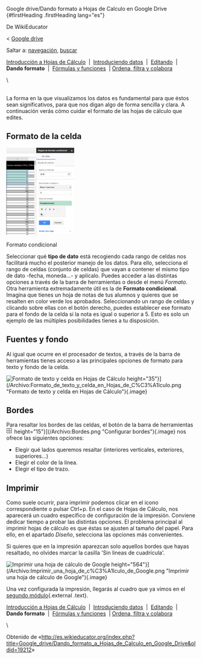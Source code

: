 






Google drive/Dando formato a Hojas de Calculo en Google Drive {#firstHeading .firstHeading lang="es"}






De WikiEducator





&lt; [Google
drive](/Google_drive "Google drive")





Saltar a: [navegación](#mw-navigation), [buscar](#p-search)









[Introducción a Hojas de
Cálculo](/Google_drive/Introducci%C3%B3n_a_Hojas_de_C%C3%A1lculo_de_Google "Google drive/Introducción a Hojas de Cálculo de Google")
 |  [Introduciendo
datos](/Google_drive/Introduciendo_datos_en_Hojas_de_C%C3%A1lculo_de_Google "Google drive/Introduciendo datos en Hojas de Cálculo de Google")
 | 
[Editando](/Google_drive/Editando_Hojas_de_C%C3%A1lculo_de_Google_Drive "Google drive/Editando Hojas de Cálculo de Google Drive")
 |  **Dando formato**  |  [Fórmulas y
funciones](/Google_drive/F%C3%B3rmulas_y_funciones_en_Hojas_de_Calculo_en_Google_Drive "Google drive/Fórmulas y funciones en Hojas de Calculo en Google Drive")
 | [Ordena, filtra y
colabora](/Google_drive/Colaborando_con_Hojas_de_C%C3%A1lculo_de_Google "Google drive/Colaborando con Hojas de Cálculo de Google")





\

\
La forma en la que visualizamos los datos es fundamental para que éstos
sean significativos, para que nos digan algo de forma sencilla y clara.
A continuación verás cómo cuidar el formato de las hojas de cálculo que
edites.

Formato de la celda
-----------------------------------------------------------------------------





![](images/180px-Formato_condicional.png)











Formato condicional







Seleccionar qué **tipo de dato** está recogiendo cada rango de celdas
nos facilitará mucho el posterior manejo de los datos. Para ello,
selecciona el rango de celdas (conjunto de celdas) que vayan a contener
el mismo tipo de dato -fecha, moneda...- y aplícalo. Puedes acceder a
las distintas opciones a través de la barra de herramientas o desde el
menú *Formato*.
Otra herramienta extremadamente útil es la de **Formato condicional**.
Imagina que tienes un hoja de notas de tus alumnos y quieres que se
resalten en color verde los aprobados. Seleccionando un rango de celdas
y clicando sobre ellas con el botón derecho, puedes establecer ese
formato para el fondo de la celda si la nota es igual o superior a 5.
Esto es solo un ejemplo de las múltiples posibilidades tienes a tu
disposición.

Fuentes y fondo
---------------------------------------------------------------------

Al igual que ocurre en el procesador de textos, a través de la barra de
herramientas tienes acceso a las principales opciones de formato para
texto y fondo de la celda.





![Formato de texto y celda en Hojas de
Cálculo](images/Formato_de_texto_y_celda_en_Hojas_de_C%C3%A1lculo.png)
height="35"}](/Archivo:Formato_de_texto_y_celda_en_Hojas_de_C%C3%A1lculo.png "Formato de texto y celda en Hojas de Cálculo"){.image}





Bordes
---------------------------------------------------

Para resaltar los bordes de las celdas, el botón de la barra de
herramientas ![Configurar bordes](images/Bordes.png)
height="15"}](/Archivo:Bordes.png "Configurar bordes"){.image} nos
ofrece las siguientes opciones:

-   Elegir qué lados queremos resaltar (interiores verticales,
    exteriores, superiores...)
-   Elegir el color de la línea.
-   Elegir el tipo de trazo.

Imprimir
-------------------------------------------------------

Como suele ocurrir, para imprimir podemos clicar en el icono
correspondiente o pulsar Ctrl+p. En el caso de Hojas de Cálculo, nos
aparecerá un cuadro específico de configuración de la impresión.
Conviene dedicar tiempo a probar las distintas opciones. El problema
principal al imprimir hojas de cálculo es que éstas se ajusten al tamaño
del papel. Para ello, en el apartado *Diseño*, selecciona las opciones
más convenientes.

Si quieres que en la impresión aparezcan solo aquellos bordes que hayas
resaltado, no olvides marcar la casilla 'Sin lineas de cuadrícula'.





![Imprimir una hoja de cálculo de
Google](images/Imprimir_una_hoja_de_c%C3%A1lculo_de_Google.png)
height="564"}](/Archivo:Imprimir_una_hoja_de_c%C3%A1lculo_de_Google.png "Imprimir una hoja de cálculo de Google"){.image}





Una vez configurada la impresión, llegarás al cuadro que ya vimos en el
[segundo
módulo](http://es.wikieducator.org/Google_drive/Introducci%C3%B3n_a_Documentos_de_Google#Imprimir%7C){.external
.text}.





[Introducción a Hojas de
Cálculo](/Google_drive/Introducci%C3%B3n_a_Hojas_de_C%C3%A1lculo_de_Google "Google drive/Introducción a Hojas de Cálculo de Google")
 |  [Introduciendo
datos](/Google_drive/Introduciendo_datos_en_Hojas_de_C%C3%A1lculo_de_Google "Google drive/Introduciendo datos en Hojas de Cálculo de Google")
 | 
[Editando](/Google_drive/Editando_Hojas_de_C%C3%A1lculo_de_Google_Drive "Google drive/Editando Hojas de Cálculo de Google Drive")
 |  **Dando formato**  |  [Fórmulas y
funciones](/Google_drive/F%C3%B3rmulas_y_funciones_en_Hojas_de_Calculo_en_Google_Drive "Google drive/Fórmulas y funciones en Hojas de Calculo en Google Drive")
 | [Ordena, filtra y
colabora](/Google_drive/Colaborando_con_Hojas_de_C%C3%A1lculo_de_Google "Google drive/Colaborando con Hojas de Cálculo de Google")





\





Obtenido de
«<http://es.wikieducator.org/index.php?title=Google_drive/Dando_formato_a_Hojas_de_Calculo_en_Google_Drive&oldid=19212>»














